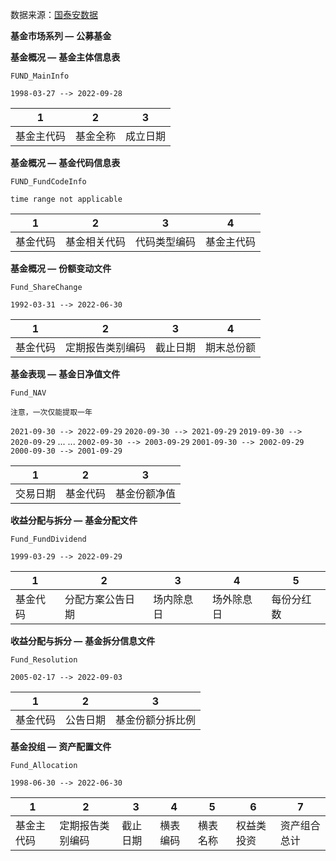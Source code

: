数据来源：[国泰安数据](https://cn.gtadata.com "国泰安数据库")

**基金市场系列 —** **公募基金**

**基金概况 —** **基金主体信息表**

`FUND_MainInfo`

`1998-03-27 --> 2022-09-28`

| 1          | 2        | 3        |
| ---------- | -------- | -------- |
| 基金主代码 | 基金全称 | 成立日期 |

**基金概况 —** **基金代码信息表**

`FUND_FundCodeInfo`

`time range not applicable`

| 1        | 2            | 3            | 4          |
| -------- | ------------ | ------------ | ---------- |
| 基金代码 | 基金相关代码 | 代码类型编码 | 基金主代码 |

**基金概况 —** **份额变动文件**

`Fund_ShareChange`

`1992-03-31 --> 2022-06-30`

| 1        | 2                | 3        | 4          |
| -------- | ---------------- | -------- | ---------- |
| 基金代码 | 定期报告类别编码 | 截止日期 | 期末总份额 |

**基金表现 —** **基金日净值文件**

`Fund_NAV`

`注意，一次仅能提取一年`

`2021-09-30 --> 2022-09-29`
`2020-09-30 --> 2021-09-29`
`2019-09-30 --> 2020-09-29`
...
...
`2002-09-30 --> 2003-09-29`
`2001-09-30 --> 2002-09-29`
`2000-09-30 --> 2001-09-29`

| 1        | 2        | 3            |
| -------- | -------- | ------------ |
| 交易日期 | 基金代码 | 基金份额净值 |

**收益分配与拆分 —** **基金分配文件**

`Fund_FundDividend`

`1999-03-29 --> 2022-09-29`

| 1        | 2                | 3          | 4          | 5          |
| -------- | ---------------- | ---------- | ---------- | ---------- |
| 基金代码 | 分配方案公告日期 | 场内除息日 | 场外除息日 | 每份分红数 |

**收益分配与拆分 —** **基金拆分信息文件**

`Fund_Resolution`

`2005-02-17 --> 2022-09-03`

| 1        | 2        | 3                |
| -------- | -------- | ---------------- |
| 基金代码 | 公告日期 | 基金份额分拆比例 |

**基金投组 —** **资产配置文件**

`Fund_Allocation`

`1998-06-30 --> 2022-06-30`

| 1          | 2                | 3        | 4        | 5        | 6          | 7          |
| ---------- | ---------------- | -------- | -------- | -------- | ---------- | ---------- |
| 基金主代码 | 定期报告类别编码 | 截止日期 | 横表编码 | 横表名称 | 权益类投资 | 资产组合总计 |
